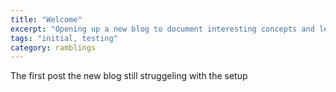 ```yaml
---
title: "Welcome"
excerpt: "Opening up a new blog to document interesting concepts and lessons learned"
tags: "initial, testing"
category: ramblings
---
```

The first post the new blog still struggeling with the setup
